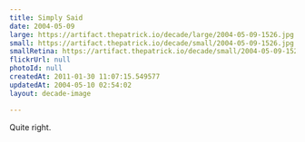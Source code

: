 ```yaml
---
title: Simply Said
date: 2004-05-09
large: https://artifact.thepatrick.io/decade/large/2004-05-09-1526.jpg
small: https://artifact.thepatrick.io/decade/small/2004-05-09-1526.jpg
smallRetina: https://artifact.thepatrick.io/decade/small/2004-05-09-1526@2x.jpg
flickrUrl: null
photoId: null
createdAt: 2011-01-30 11:07:15.549577
updatedAt: 2004-05-10 02:54:02
layout: decade-image

---
```

Quite right.

